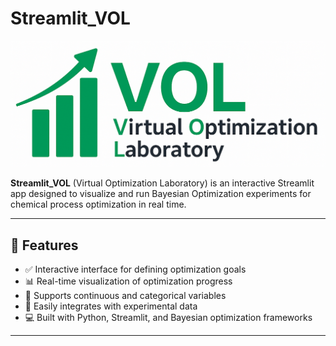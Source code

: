 # Streamlit_VOL

![App Preview](image.png)

**Streamlit_VOL** (Virtual Optimization Laboratory) is an interactive Streamlit app designed to visualize and run Bayesian Optimization experiments for chemical process optimization in real time.

---

## 🚀 Features

- ✅ Interactive interface for defining optimization goals
- 📊 Real-time visualization of optimization progress
- 🧪 Supports continuous and categorical variables
- 🔁 Easily integrates with experimental data
- 💻 Built with Python, Streamlit, and Bayesian optimization frameworks

---


